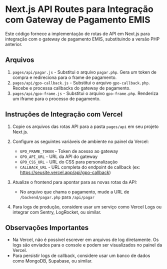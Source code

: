 
# Next.js API Routes para Integração com Gateway de Pagamento EMIS

Este código fornece a implementação de rotas de API em Next.js para integração com o gateway de pagamento EMIS, substituindo a versão PHP anterior.

## Arquivos

1. `pages/api/pagar.js` - Substitui o arquivo `pagar.php`. Gera um token de compra e redireciona para o frame de pagamento.
2. `pages/api/gpo-callback.js` - Substitui o arquivo `gpo-callback.php`. Recebe e processa callbacks do gateway de pagamento.
3. `pages/api/gpo-frame.js` - Substitui o arquivo `gpo-frame.php`. Renderiza um iframe para o processo de pagamento.

## Instruções de Integração com Vercel

1. Copie os arquivos das rotas API para a pasta `pages/api` em seu projeto Next.js.

2. Configure as seguintes variáveis de ambiente no painel da Vercel:
   - `GPO_FRAME_TOKEN` - Token de acesso ao gateway
   - `GPO_API_URL` - URL da API do gateway
   - `GPO_CSS_URL` - URL do CSS para personalização
   - `CALLBACK_URL` - URL completa do endpoint de callback (ex: https://seusite.vercel.app/api/gpo-callback)

3. Atualize o frontend para apontar para as novas rotas da API:
   - No arquivo que chama o pagamento, mude a URL de `/backend/pagar.php` para `/api/pagar`

4. Para logs de produção, considere usar um serviço como Vercel Logs ou integrar com Sentry, LogRocket, ou similar.

## Observações Importantes

- Na Vercel, não é possível escrever em arquivos de log diretamente. Os logs são enviados para o console e podem ser visualizados no painel da Vercel.
- Para persistir logs de callback, considere usar um banco de dados como MongoDB, Supabase, ou similar.
